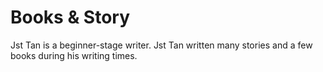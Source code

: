 <h1>Books & Story</h1>
<p>Jst Tan is a beginner-stage writer. Jst Tan written many stories and a few books during his writing times.</p>

<p></p>
